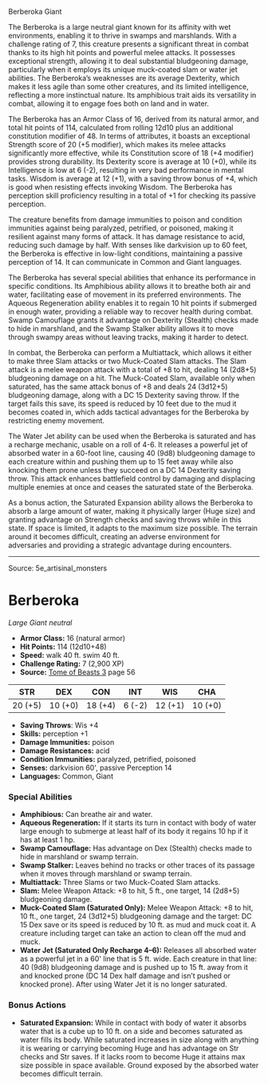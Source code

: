 <MonsterName/>Berberoka</MonsterName>
<CreatureType/>Giant</CreatureType>

<summary>The Berberoka is a large neutral giant known for its affinity with wet environments, enabling it to thrive in swamps and marshlands. With a challenge rating of 7, this creature presents a significant threat in combat thanks to its high hit points and powerful melee attacks. It possesses exceptional strength, allowing it to deal substantial bludgeoning damage, particularly when it employs its unique muck-coated slam or water jet abilities. The Berberoka’s weaknesses are its average Dexterity, which makes it less agile than some other creatures, and its limited intelligence, reflecting a more instinctual nature. Its amphibious trait aids its versatility in combat, allowing it to engage foes both on land and in water.</summary>

<detail>

The Berberoka has an Armor Class of 16, derived from its natural armor, and total hit points of 114, calculated from rolling 12d10 plus an additional constitution modifier of 48. In terms of attributes, it boasts an exceptional Strength score of 20 (+5 modifier), which makes its melee attacks significantly more effective, while its Constitution score of 18 (+4 modifier) provides strong durability. Its Dexterity score is average at 10 (+0), while its Intelligence is low at 6 (-2), resulting in very bad performance in mental tasks. Wisdom is average at 12 (+1), with a saving throw bonus of +4, which is good when resisting effects invoking Wisdom. The Berberoka has perception skill proficiency resulting in a total of +1 for checking its passive perception.

The creature benefits from damage immunities to poison and condition immunities against being paralyzed, petrified, or poisoned, making it resilient against many forms of attack. It has damage resistance to acid, reducing such damage by half. With senses like darkvision up to 60 feet, the Berberoka is effective in low-light conditions, maintaining a passive perception of 14. It can communicate in Common and Giant languages.

The Berberoka has several special abilities that enhance its performance in specific conditions. Its Amphibious ability allows it to breathe both air and water, facilitating ease of movement in its preferred environments. The Aqueous Regeneration ability enables it to regain 10 hit points if submerged in enough water, providing a reliable way to recover health during combat. Swamp Camouflage grants it advantage on Dexterity (Stealth) checks made to hide in marshland, and the Swamp Stalker ability allows it to move through swampy areas without leaving tracks, making it harder to detect.

In combat, the Berberoka can perform a Multiattack, which allows it either to make three Slam attacks or two Muck-Coated Slam attacks. The Slam attack is a melee weapon attack with a total of +8 to hit, dealing 14 (2d8+5) bludgeoning damage on a hit. The Muck-Coated Slam, available only when saturated, has the same attack bonus of +8 and deals 24 (3d12+5) bludgeoning damage, along with a DC 15 Dexterity saving throw. If the target fails this save, its speed is reduced by 10 feet due to the mud it becomes coated in, which adds tactical advantages for the Berberoka by restricting enemy movement.

The Water Jet ability can be used when the Berberoka is saturated and has a recharge mechanic, usable on a roll of 4-6. It releases a powerful jet of absorbed water in a 60-foot line, causing 40 (9d8) bludgeoning damage to each creature within and pushing them up to 15 feet away while also knocking them prone unless they succeed on a DC 14 Dexterity saving throw. This attack enhances battlefield control by damaging and displacing multiple enemies at once and ceases the saturated state of the Berberoka.

As a bonus action, the Saturated Expansion ability allows the Berberoka to absorb a large amount of water, making it physically larger (Huge size) and granting advantage on Strength checks and saving throws while in this state. If space is limited, it adapts to the maximum size possible. The terrain around it becomes difficult, creating an adverse environment for adversaries and providing a strategic advantage during encounters.</detail>



---

Source: 5e_artisinal_monsters

# Berberoka

*Large* *Giant* *neutral*

- **Armor Class:** 16 (natural armor)
- **Hit Points:** 114 (12d10+48)
- **Speed:** walk 40 ft. swim 40 ft.
- **Challenge Rating:** 7 (2,900 XP)
- **Source:** [Tome of Beasts 3](https://koboldpress.com/kpstore/product/tome-of-beasts-3-for-5th-edition/) page 56

| STR | DEX | CON | INT | WIS | CHA |
| --- | --- | --- | --- | --- | --- |
| 20 (+5) | 10 (+0) | 18 (+4) | 6 (-2) | 12 (+1) | 10 (+0) |

- **Saving Throws**: Wis +4
- **Skills:** perception +1
- **Damage Immunities:** poison
- **Damage Resistances:** acid
- **Condition Immunities:** paralyzed, petrified, poisoned
- **Senses:** darkvision 60', passive Perception 14
- **Languages:** Common, Giant

### Special Abilities

- **Amphibious:** Can breathe air and water.
- **Aqueous Regeneration:** If it starts its turn in contact with body of water large enough to submerge at least half of its body it regains 10 hp if it has at least 1 hp.
- **Swamp Camouflage:** Has advantage on Dex (Stealth) checks made to hide in marshland or swamp terrain.
- **Swamp Stalker:** Leaves behind no tracks or other traces of its passage when it moves through marshland or swamp terrain.
- **Multiattack:** Three Slams or two Muck-Coated Slam attacks.
- **Slam:** Melee Weapon Attack: +8 to hit, 5 ft., one target, 14 (2d8+5) bludgeoning damage.
- **Muck-Coated Slam (Saturated Only):** Melee Weapon Attack: +8 to hit, 10 ft., one target, 24 (3d12+5) bludgeoning damage and the target: DC 15 Dex save or its speed is reduced by 10 ft. as mud and muck coat it. A creature including target can take an action to clean off the mud and muck.
- **Water Jet (Saturated Only Recharge 4–6):** Releases all absorbed water as a powerful jet in a 60' line that is 5 ft. wide. Each creature in that line: 40 (9d8) bludgeoning damage and is pushed up to 15 ft. away from it and knocked prone (DC 14 Dex half damage and isn’t pushed or knocked prone). After using Water Jet it is no longer saturated.

### Bonus Actions

- **Saturated Expansion:** While in contact with body of water it absorbs water that is a cube up to 10 ft. on a side and becomes saturated as water fills its body. While saturated increases in size along with anything it is wearing or carrying becoming Huge and has advantage on Str checks and Str saves. If it lacks room to become Huge it attains max size possible in space available. Ground exposed by the absorbed water becomes difficult terrain.




